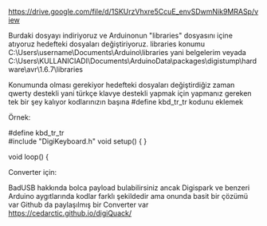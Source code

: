 https://drive.google.com/file/d/1SKUrzVhxre5CcuE_envSDwmNik9MRASp/view

Burdaki dosyayı indiriyoruz ve Arduinonun "libraries" dosyasını içine atıyoruz hedefteki dosyaları değiştiriyoruz.
libraries konumu
C:\Users\username\Documents\Arduino\libraries yani belgelerim veyada
C:\Users\KULLANICIADI\Documents\ArduinoData\packages\digistump\hardware\avr\1.6.7\libraries

Konumunda olması gerekiyor hedefteki dosyaları değiştirdiğiz zaman qwerty destekli yani türkçe klavye destekli yapmak için yapmanız gereken tek bir şey kalıyor kodlarınızın  başına #define kbd_tr_tr kodunu eklemek 

Örnek:

#define kbd_tr_tr           
#include "DigiKeyboard.h"
void setup() {
}

void loop() {



Converter için:

BadUSB hakkında bolca payload bulabilirsiniz ancak Digispark ve benzeri Arduino aygıtlarında kodlar farklı şekildedir ama onunda basit bir çözümü var 
Github da paylaşılmış bir Converter var  https://cedarctic.github.io/digiQuack/

